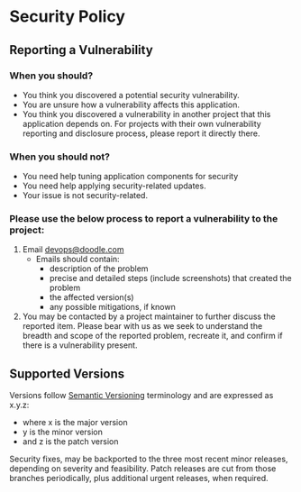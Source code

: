 # Security Policy

## Reporting a Vulnerability
### When you should?
- You think you discovered a potential security vulnerability.
- You are unsure how a vulnerability affects this application.
- You think you discovered a vulnerability in another project that this application depends on. For projects with their own vulnerability reporting and disclosure process, please report it directly there.

### When you should not?
- You need help tuning application components for security
- You need help applying security-related updates.
- Your issue is not security-related.

### Please use the below process to report a vulnerability to the project:
1. Email devops@doodle.com
    * Emails should contain:
        * description of the problem
        * precise and detailed steps (include screenshots) that created the problem
        * the affected version(s)
        * any possible mitigations, if known
2. You may be contacted by a project maintainer to further discuss the reported item. Please bear with us as we seek to understand the breadth and scope of the reported problem, recreate it, and confirm if there is a vulnerability present.

## Supported Versions
Versions follow [Semantic Versioning](https://semver.org/) terminology and are expressed as x.y.z:
- where x is the major version
- y is the minor version
- and z is the patch version

Security fixes, may be backported to the three most recent minor releases, depending on severity and feasibility. Patch releases are cut from those branches periodically, plus additional urgent releases, when required.